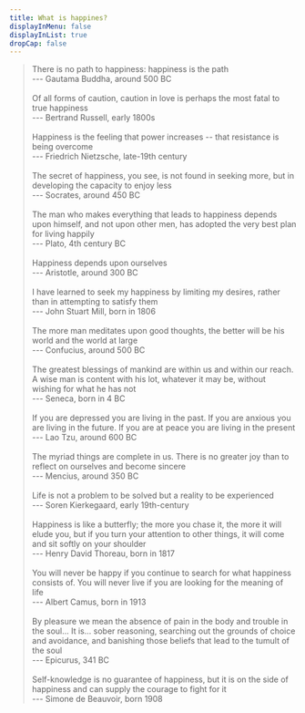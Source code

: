 ```yaml
---
title: What is happines? 
displayInMenu: false
displayInList: true
dropCap: false
---
```


> There is no path to happiness: happiness is the path   
--- Gautama Buddha, around 500 BC  
> &nbsp;  
> Of all forms of caution, caution in love is perhaps the most fatal to true happiness  
--- Bertrand Russell, early 1800s  
> &nbsp;  
> Happiness is the feeling that power increases -- that resistance is being overcome    
--- Friedrich Nietzsche, late-19th century  
> &nbsp;  
> The secret of happiness, you see, is not found in seeking more, but in developing the capacity to enjoy less    
--- Socrates, around 450 BC  
> &nbsp;  
> The man who makes everything that leads to happiness depends upon himself, and not upon other men, has adopted the very best plan for living happily    
--- Plato, 4th century BC  
> &nbsp;  
> Happiness depends upon ourselves    
--- Aristotle, around 300 BC   
> &nbsp;  
>  I have learned to seek my happiness by limiting my desires, rather than in attempting to satisfy them    
--- John Stuart Mill, born in 1806  
> &nbsp;    
> The more man meditates upon good thoughts, the better will be his world and the world at large  
--- Confucius, around 500 BC  
> &nbsp;  
> The greatest blessings of mankind are within us and within our reach. A wise man is content with his lot, whatever it may be, without wishing for what he has not   
--- Seneca, born in 4 BC  
> &nbsp;  
> If you are depressed you are living in the past. If you are anxious you are living in the future. If you are at peace you are living in the present    
--- Lao Tzu, around 600 BC  
> &nbsp;    
> The myriad things are complete in us. There is no greater joy than to reflect on ourselves and become sincere    
--- Mencius, around 350 BC  
> &nbsp;  
> Life is not a problem to be solved but a reality to be experienced    
--- Soren Kierkegaard, early 19th-century  
> &nbsp;   
> Happiness is like a butterfly; the more you chase it, the more it will elude you, but if you turn your attention to other things, it will come and sit softly on your shoulder   
--- Henry David Thoreau, born in 1817   
> &nbsp;  
> You will never be happy if you continue to search for what happiness consists of. You will never live if you are looking for the meaning of life    
--- Albert Camus, born in 1913  
> &nbsp;  
> By pleasure we mean the absence of pain in the body and trouble in the soul... It is... sober reasoning, searching out the grounds of choice and avoidance, and banishing those beliefs that lead to the tumult of the soul  
--- Epicurus, 341 BC  
> &nbsp;  
> Self-knowledge is no guarantee of happiness, but it is on the side of happiness and can supply the courage to fight for it     
--- Simone de Beauvoir, born 1908

